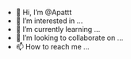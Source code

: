 - 👋 Hi, I’m @Apattt
- 👀 I’m interested in ...
- 🌱 I’m currently learning ...
- 💞️ I’m looking to collaborate on ...
- 📫 How to reach me ...

<!---
Apattt/Apattt is a ✨ special ✨ repository because its `README.md` (this file) appears on your GitHub profile.
You can click the Preview link to take a look at your changes.
--->
